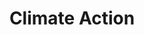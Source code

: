 ---
type: topic
title: Climate Action
description: Regulating and reducing emissions and promoting renewable energy
imageSource: https://www.un.org/sustainabledevelopment/wp-content/uploads/2018/05/E_SDG-goals_icons-individual-rgb-13.png
weight: 13
tags: ['sustainability']
vars: ['dep', 'mun', 'sdg13_1_ccvi', 'sdg13_2_tco2e', 'sdg13_2_dra', 'index_sdg13']
choroplethVar: 'sdg13_2_tco2e'
choroplethGrades: [0, 13, 50, 120, 260, 400]
---